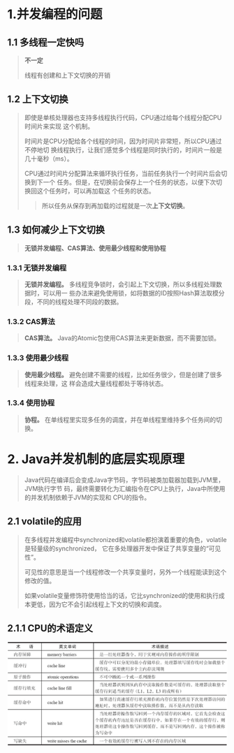# 1.并发编程的问题
 
## 1.1 多线程一定快吗
>**不一定**
>
> 线程有创建和上下文切换的开销
>  
## 1.2 上下文切换
>即使是单核处理器也支持多线程执行代码，CPU通过给每个线程分配CPU时间片来实现
这个机制。
> 
> 时间片是CPU分配给各个线程的时间，因为时间片非常短，所以CPU通过不停地切
换线程执行，让我们感觉多个线程是同时执行的，时间片一般是几十毫秒（ms）。
> 
> CPU通过时间片分配算法来循环执行任务，当前任务执行一个时间片后会切换到下一个
任务。但是，在切换前会保存上一个任务的状态，以便下次切换回这个任务时，可以再加载这
个任务的状态。
> 
> > 所以任务从保存到再加载的过程就是一次**上下文切换**。 

## 1.3 如何减少上下文切换
>**无锁并发编程、CAS算法、使用最少线程和使用协程**
### 1.3.1 无锁并发编程
>**无锁并发编程。** 多线程竞争锁时，会引起上下文切换，所以多线程处理数据时，可以用一
些办法来避免使用锁，如将数据的ID按照Hash算法取模分段，不同的线程处理不同段的数据。
### 1.3.2 CAS算法 
>**CAS算法。** Java的Atomic包使用CAS算法来更新数据，而不需要加锁。
### 1.3.3 使用最少线程 
>**使用最少线程。** 避免创建不需要的线程，比如任务很少，但是创建了很多线程来处理，这
样会造成大量线程都处于等待状态。
### 1.3.4 使用协程 
>**协程。** 在单线程里实现多任务的调度，并在单线程里维持多个任务间的切换。

# 2. Java并发机制的底层实现原理
>Java代码在编译后会变成Java字节码，字节码被类加载器加载到JVM里，JVM执行字节
码，最终需要转化为汇编指令在CPU上执行，Java中所使用的并发机制依赖于JVM的实现和
CPU的指令。

## 2.1 volatile的应用
>在多线程并发编程中synchronized和volatile都扮演着重要的角色，volatile是轻量级的synchronized，
> 它在多处理器开发中保证了共享变量的“可见性”。
> 
> 可见性的意思是当一个线程修改一个共享变量时，另外一个线程能读到这个修改的值。
> 
>如果volatile变量修饰符使用恰当的话，它比synchronized的使用和执行成本更低，因为它不会引起线程上下文的切换和调度。

## 2.1.1 CPU的术语定义
![](./img/CPU术语.png)